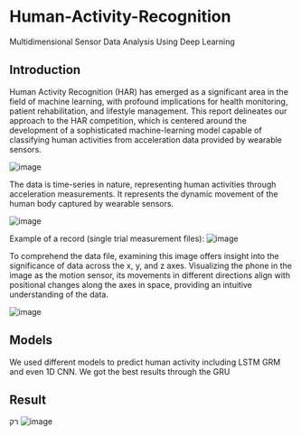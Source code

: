 # Human-Activity-Recognition
Multidimensional Sensor Data Analysis Using Deep Learning

## Introduction
Human Activity Recognition (HAR) has emerged as a significant area in the field of machine learning, with profound implications for health monitoring, patient rehabilitation, and lifestyle management. This report delineates our approach to the HAR competition, which is centered around the development of a sophisticated machine-learning model capable of classifying human activities from acceleration data provided by wearable sensors.

![image](https://github.com/user-attachments/assets/d5e13608-62c2-420d-b99e-6da0f0a03547)

The data is time-series in nature, representing human activities through acceleration measurements. It represents the dynamic movement of the human body captured by wearable sensors.

![image](https://github.com/user-attachments/assets/25862973-877d-456b-aa5c-9af1d3e8e1c9)

Example of a record (single trial measurement files):
![image](https://github.com/user-attachments/assets/63515a2d-243a-4b81-a6d7-8334bdca89c1)

To comprehend the data file, examining this image offers insight into the significance of data across the x, y, and z axes. Visualizing the phone in the image as the motion sensor, its movements in different directions align with positional changes along the axes in space, providing an intuitive understanding of the data.

![image](https://github.com/user-attachments/assets/4eb94578-d750-4eb1-9b81-0f19eef54ad6)

## Models

We used different models to predict human activity including LSTM GRM and even 1D CNN.
We got the best results through the GRU

## Result
רק
![image](https://github.com/user-attachments/assets/b6b2736e-7554-41ac-8705-a9c3fed05c91)
